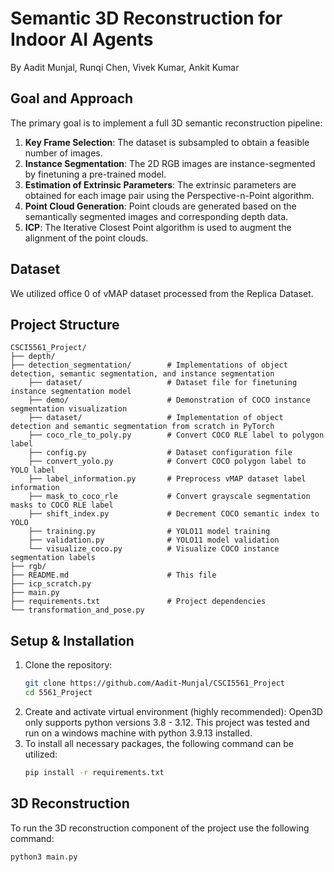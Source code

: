 # Semantic 3D Reconstruction for Indoor AI Agents
By Aadit Munjal, Runqi Chen, Vivek Kumar, Ankit Kumar


## Goal and Approach

The primary goal is to implement a full 3D semantic reconstruction pipeline:

1.  **Key Frame Selection**: The dataset is subsampled to obtain a feasible number of images.
2.  **Instance Segmentation**: The 2D RGB images are instance-segmented by finetuning a pre-trained model.
3.  **Estimation of Extrinsic Parameters**:  The extrinsic parameters are obtained for each image pair using the Perspective-n-Point algorithm.
4.  **Point Cloud Generation**: Point clouds are generated based on the semantically segmented images and corresponding depth data.
5.  **ICP**:  The Iterative Closest Point algorithm is used to augment the alignment of the point clouds.

## Dataset

We utilized office 0 of vMAP dataset processed from the Replica Dataset.

## Project Structure

```
CSCI5561_Project/
├── depth/
├── detection_segmentation/        # Implementations of object detection, semantic segmentation, and instance segmentation
    ├── dataset/                   # Dataset file for finetuning instance segmentation model
    ├── demo/                      # Demonstration of COCO instance segmentation visualization
    ├── dataset/                   # Implementation of object detection and semantic segmentation from scratch in PyTorch
    ├── coco_rle_to_poly.py        # Convert COCO RLE label to polygon label
    ├── config.py                  # Dataset configuration file
    ├── convert_yolo.py            # Convert COCO polygon label to YOLO label
    ├── label_information.py       # Preprocess vMAP dataset label information
    ├── mask_to_coco_rle           # Convert grayscale segmentation masks to COCO RLE label
    ├── shift_index.py             # Decrement COCO semantic index to YOLO
    ├── training.py                # YOLO11 model training
    ├── validation.py              # YOLO11 model validation             
    └── visualize_coco.py          # Visualize COCO instance segmentation labels
├── rgb/
├── README.md                      # This file       
├── icp_scratch.py
├── main.py
├── requirements.txt               # Project dependencies
└── transformation_and_pose.py     
```


## Setup & Installation

1.  Clone the repository:
    ```bash
    git clone https://github.com/Aadit-Munjal/CSCI5561_Project
    cd 5561_Project
    ```
2.  Create and activate virtual environment (highly recommended):
    Open3D only supports python versions 3.8 - 3.12. This project was tested and run on a windows machine with python 3.9.13 installed.
3.  To install all necessary packages, the following command can be utilized:
    ```bash
    pip install -r requirements.txt
    ```





## 3D Reconstruction

To run the 3D reconstruction component of the project use the following command:
```bash
python3 main.py
```

